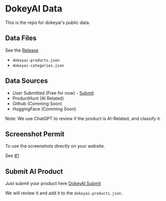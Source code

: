 # DokeyAI Data
This is the repo for dokeyai's public data.

## Data Files
See the [Release](https://github.com/DokeyAI/dokeyai-data/releases)

- `dokeyai-products.json`
- `dokeyai-categories.json`

## Data Sources
- User Submitted (Free for now) - [Submit](https://dokeyai.com/submit)
- ProductHunt (AI Related)
- Github (Comming Soon)
- HuggingFace (Comming Soon)

Note: We use ChatGPT to review if the product is AI-Related, and classify it.

## Screenshot Permit

To use the screenshots directly on your website.

See [#1](https://github.com/DokeyAI/dokeyai-data/issues/1)

## Submit AI Product

Just submit your product here [DokeyAI Submit](https://dokeyai.com/submit)

We will review it and add it to the `dokeyai-products.json`.